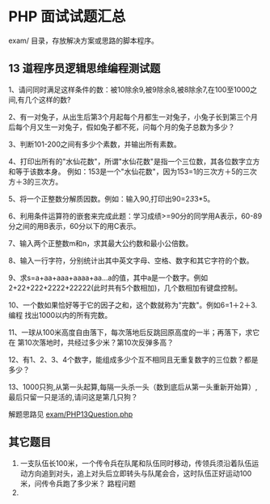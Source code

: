# PHP 面试试题汇总 #
exam/ 目录，存放解决方案或思路的脚本程序。

## 13 道程序员逻辑思维编程测试题 ##

1、请问同时满足这样条件的数：被10除余9,被9除余8,被8除余7,在100至1000之间,有几个这样的数?

2、有一对兔子，从出生后第3个月起每个月都生一对兔子，小兔子长到第三个月后每个月又生一对兔子，假如兔子都不死，问每个月的兔子总数为多少？

3、判断101-200之间有多少个素数，并输出所有素数。

4、打印出所有的"水仙花数"，所谓"水仙花数"是指一个三位数，其各位数字立方和等于该数本身。
例如：153是一个"水仙花数"，因为153=1的三次方＋5的三次方＋3的三次方。

5、将一个正整数分解质因数。例如：输入90,打印出90=2*3*3*5。

6、利用条件运算符的嵌套来完成此题：学习成绩>=90分的同学用A表示，60-89分之间的用B表示，60分以下的用C表示。

7、输入两个正整数m和n，求其最大公约数和最小公倍数。

8、输入一行字符，分别统计出其中英文字母、空格、数字和其它字符的个数。

9、求s=a+aa+aaa+aaaa+aa...a的值，其中a是一个数字。例如2+22+222+2222+22222(此时共有5个数相加)，几个数相加有键盘控制。

10、一个数如果恰好等于它的因子之和，这个数就称为"完数"。例如6=1＋2＋3.编程 找出1000以内的所有完数。

11、一球从100米高度自由落下，每次落地后反跳回原高度的一半；再落下，求它在 第10次落地时，共经过多少米？第10次反弹多高？

12、有1、2、3、4个数字，能组成多少个互不相同且无重复数字的三位数？都是多少？

13、1000只狗,从第一头起算,每隔一头杀一头（数到底后从第一头重新开始算）,最后只留一只是活的,请问这是第几只狗？

解题思路见 [exam/PHP13Question.php](https://github.com/huimingdeng/hello-world/blob/master/PHPinterview/exam/PHP13Question.php "PHP 面试试题汇总")

## 其它题目 ##
1. 一支队伍长100米，一个传令兵在队尾和队伍同时移动，传领兵须沿着队伍运动方向追到对头，追上对头后立即转头与队尾会合，这时队伍正好运动100米，问传令兵跑了多少米？ 路程问题
2. 
